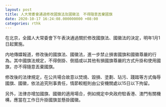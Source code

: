 ```yaml
---
layout: post
title: 人大常委會通過修改國旗法及國徽法　不得隨意丟棄國旗
date: 2020-10-17 16:24:08.000000000 +08:00
categories: rthk
---
```


在北京，全國人大常委會下午表決通過關於修改國旗法、國徽法的決定，明年1月1日起實施。

内地傳媒報道，修改後的國旗法、國徽法，進一步禁止損害國旗和國徽尊嚴的行為。其中國旗法規定，不得倒掛、倒插或以其他有損國旗尊嚴的方式升掛和使用國旗，亦不得隨意丟棄國旗。

修改後的法律規定，在公共場合故意以焚燒、毀損、塗劃、玷污、踐踏等方式侮辱國旗、國徽，依法追究刑事責任，情節較輕則由公安機關處以15日以下拘留。

另外，法律亦增加國旗、國徽的適用場合，例如規定中央政府駐香港、澳門有關機構，應當在工作日升掛國旗並懸掛國徽。
